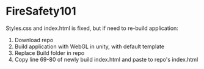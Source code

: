 # FireSafety101
Styles.css and index.html is fixed, but if need to re-build application:
1) Download repo 
2) Build application with WebGL in unity, with default template
3) Replace Build folder in repo
4) Copy line 69-80 of newly build index.html and paste to repo's index.html
